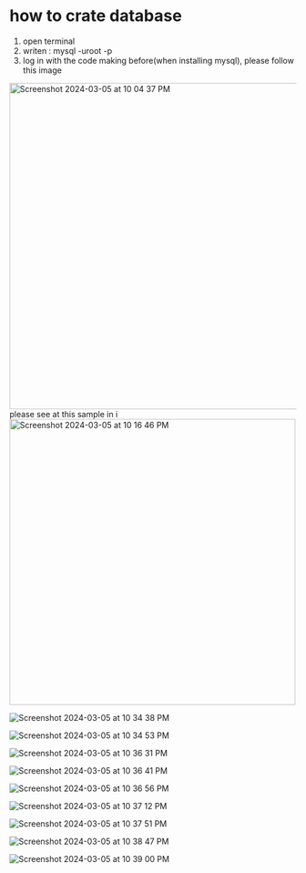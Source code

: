 # how to crate database
1. open terminal
2. writen : mysql -uroot -p
3. log in with the code making before(when installing mysql), please follow this image

<img width="573" alt="Screenshot 2024-03-05 at 10 04 37 PM" src="https://github.com/nurastars/totorial_mysql/assets/149975589/22ab1592-b92a-4381-9ea2-66cb17eb0322">
please see at this sample in i
<img width="502" alt="Screenshot 2024-03-05 at 10 16 46 PM" src="https://github.com/nurastars/totorial_mysql/assets/149975589/e4c34481-9d4f-4a9b-8dea-fb326abd1ca6">

![Screenshot 2024-03-05 at 10 34 38 PM](https://github.com/nurastars/totorial_mysql/assets/149975589/095367a6-9794-4c80-8fe8-cc0227fd4956)

![Screenshot 2024-03-05 at 10 34 53 PM](https://github.com/nurastars/totorial_mysql/assets/149975589/3f399ea4-78a9-4cbc-8f4e-d706eb3ad62b)

![Screenshot 2024-03-05 at 10 36 31 PM](https://github.com/nurastars/totorial_mysql/assets/149975589/6f1d4c06-8236-4f8c-8fc4-7bc417f46cdc)

![Screenshot 2024-03-05 at 10 36 41 PM](https://github.com/nurastars/totorial_mysql/assets/149975589/aa4e60dc-3371-45d8-9ed1-174d154158f3)

![Screenshot 2024-03-05 at 10 36 56 PM](https://github.com/nurastars/totorial_mysql/assets/149975589/c08bb343-9dd2-4297-8806-52705af1e92c)

![Screenshot 2024-03-05 at 10 37 12 PM](https://github.com/nurastars/totorial_mysql/assets/149975589/d5ae8e11-4cce-4579-9169-734a22a0d66b)

![Screenshot 2024-03-05 at 10 37 51 PM](https://github.com/nurastars/totorial_mysql/assets/149975589/fffe432f-36f8-4e8d-83ff-133bda7b0efe)

![Screenshot 2024-03-05 at 10 38 47 PM](https://github.com/nurastars/totorial_mysql/assets/149975589/9de97c9e-e4fd-4444-860f-5e63b7722f61)

![Screenshot 2024-03-05 at 10 39 00 PM](https://github.com/nurastars/totorial_mysql/assets/149975589/091f5f7b-529e-44f0-a6c7-ec55140bbbc9)



